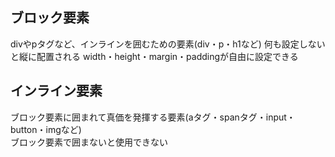 ## ブロック要素

divやpタグなど、インラインを囲むための要素(div・p・h1など)
何も設定しないと縦に配置される
width・height・margin・paddingが自由に設定できる

## インライン要素

ブロック要素に囲まれて真価を発揮する要素(aタグ・spanタグ・input・button・imgなど)<br>
ブロック要素で囲まないと使用できない

